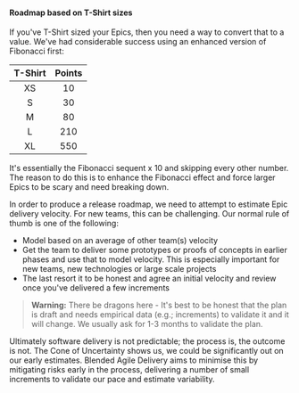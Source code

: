 #### Roadmap based on T-Shirt sizes

If you've T-Shirt sized your Epics, then you need a way to convert that to a value.  We've had considerable success using an enhanced version of Fibonacci first:

|T-Shirt| Points |
|:-----:|:------:|
| XS    | 10     |
| S     | 30     |
| M     | 80     |
| L     | 210    |
| XL    | 550    |

It's essentially the Fibonacci sequent x 10 and skipping every other number.  The reason to do this is to enhance the Fibonacci effect and force larger Epics to be scary and need breaking down.

In order to produce a release roadmap, we need to attempt to estimate Epic delivery velocity.  For new teams, this can be challenging.  Our normal rule of thumb is one of the following:

- Model based on an average of other team(s) velocity
- Get the team to deliver some prototypes or proofs of concepts in earlier phases and use that to model velocity.  This is especially important for new teams, new technologies or large scale projects
- The last resort it to be honest and agree an initial velocity and review once you've delivered a few increments

>**Warning:** There be dragons here - It's best to be honest that the plan is draft and needs empirical data (e.g.; increments) to validate it and it will change.  We usually ask for 1-3 months to validate the plan.

Ultimately software delivery is not predictable; the process is, the outcome is not.  The Cone of Uncertainty shows us, we could be significantly out on our early estimates.  Blended Agile Delivery aims to minimise this by mitigating risks early in the process, delivering a number of small increments to validate our pace and estimate variability.
